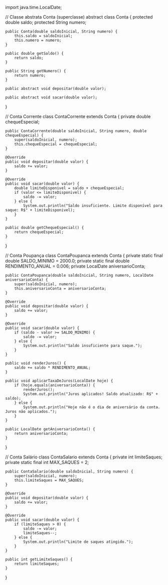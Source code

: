 import java.time.LocalDate;

// Classe abstrata Conta (superclasse)
abstract class Conta {
    protected double saldo;
    protected String numero;

    public Conta(double saldoInicial, String numero) {
        this.saldo = saldoInicial;
        this.numero = numero;
    }

    public double getSaldo() {
        return saldo;
    }

    public String getNumero() {
        return numero;
    }

    public abstract void depositar(double valor);

    public abstract void sacar(double valor);
}

// Conta Corrente
class ContaCorrente extends Conta {
    private double chequeEspecial;

    public ContaCorrente(double saldoInicial, String numero, double chequeEspecial) {
        super(saldoInicial, numero);
        this.chequeEspecial = chequeEspecial;
    }

    @Override
    public void depositar(double valor) {
        saldo += valor;
    }

    @Override
    public void sacar(double valor) {
        double limiteDisponivel = saldo + chequeEspecial;
        if (valor <= limiteDisponivel) {
            saldo -= valor;
        } else {
            System.out.println("Saldo insuficiente. Limite disponível para saque: R$" + limiteDisponivel);
        }
    }

    public double getChequeEspecial() {
        return chequeEspecial;
    }
}

// Conta Poupança
class ContaPoupanca extends Conta {
    private static final double SALDO_MINIMO = 2000.0;
    private static final double RENDIMENTO_ANUAL = 0.006;
    private LocalDate aniversarioConta;

    public ContaPoupanca(double saldoInicial, String numero, LocalDate aniversarioConta) {
        super(saldoInicial, numero);
        this.aniversarioConta = aniversarioConta;
    }

    @Override
    public void depositar(double valor) {
        saldo += valor;
    }

    @Override
    public void sacar(double valor) {
        if (saldo - valor >= SALDO_MINIMO) {
            saldo -= valor;
        } else {
            System.out.println("Saldo insuficiente para saque.");
        }
    }

    public void renderJuros() {
        saldo += saldo * RENDIMENTO_ANUAL;
    }

    public void aplicarTaxaDeJuros(LocalDate hoje) {
        if (hoje.equals(aniversarioConta)) {
            renderJuros();
            System.out.println("Juros aplicados! Saldo atualizado: R$" + saldo);
        } else {
            System.out.println("Hoje não é o dia de aniversário da conta. Juros não aplicados.");
        }
    }

    public LocalDate getAniversarioConta() {
        return aniversarioConta;
    }
}

// Conta Salário
class ContaSalario extends Conta {
    private int limiteSaques;
    private static final int MAX_SAQUES = 2;

    public ContaSalario(double saldoInicial, String numero) {
        super(saldoInicial, numero);
        this.limiteSaques = MAX_SAQUES;
    }

    @Override
    public void depositar(double valor) {
        saldo += valor;
    }

    @Override
    public void sacar(double valor) {
        if (limiteSaques > 0) {
            saldo -= valor;
            limiteSaques--;
        } else {
            System.out.println("Limite de saques atingido.");
        }
    }

    public int getLimiteSaques() {
        return limiteSaques;
    }
}
